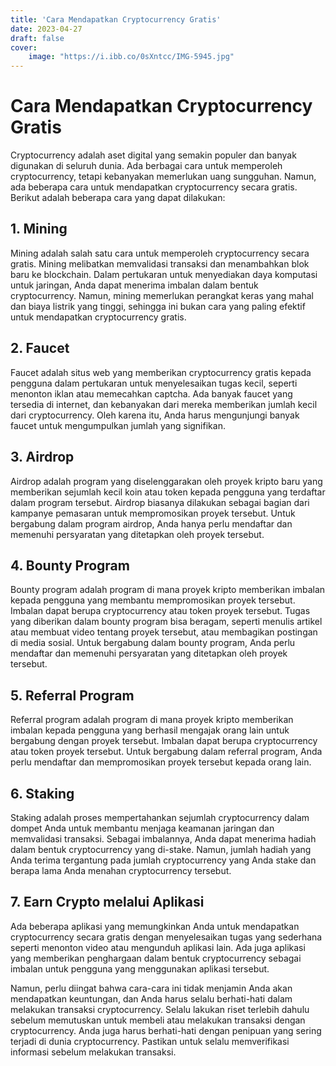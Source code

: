 ```yaml
---
title: 'Cara Mendapatkan Cryptocurrency Gratis'
date: 2023-04-27
draft: false
cover:
    image: "https://i.ibb.co/0sXntcc/IMG-5945.jpg"
---
```

# Cara Mendapatkan Cryptocurrency Gratis

Cryptocurrency adalah aset digital yang semakin populer dan banyak digunakan di seluruh dunia. Ada berbagai cara untuk memperoleh cryptocurrency, tetapi kebanyakan memerlukan uang sungguhan. Namun, ada beberapa cara untuk mendapatkan cryptocurrency secara gratis. Berikut adalah beberapa cara yang dapat dilakukan:

## 1. Mining

Mining adalah salah satu cara untuk memperoleh cryptocurrency secara gratis. Mining melibatkan memvalidasi transaksi dan menambahkan blok baru ke blockchain. Dalam pertukaran untuk menyediakan daya komputasi untuk jaringan, Anda dapat menerima imbalan dalam bentuk cryptocurrency. Namun, mining memerlukan perangkat keras yang mahal dan biaya listrik yang tinggi, sehingga ini bukan cara yang paling efektif untuk mendapatkan cryptocurrency gratis.

## 2. Faucet

Faucet adalah situs web yang memberikan cryptocurrency gratis kepada pengguna dalam pertukaran untuk menyelesaikan tugas kecil, seperti menonton iklan atau memecahkan captcha. Ada banyak faucet yang tersedia di internet, dan kebanyakan dari mereka memberikan jumlah kecil dari cryptocurrency. Oleh karena itu, Anda harus mengunjungi banyak faucet untuk mengumpulkan jumlah yang signifikan.

## 3. Airdrop

Airdrop adalah program yang diselenggarakan oleh proyek kripto baru yang memberikan sejumlah kecil koin atau token kepada pengguna yang terdaftar dalam program tersebut. Airdrop biasanya dilakukan sebagai bagian dari kampanye pemasaran untuk mempromosikan proyek tersebut. Untuk bergabung dalam program airdrop, Anda hanya perlu mendaftar dan memenuhi persyaratan yang ditetapkan oleh proyek tersebut.

## 4. Bounty Program

Bounty program adalah program di mana proyek kripto memberikan imbalan kepada pengguna yang membantu mempromosikan proyek tersebut. Imbalan dapat berupa cryptocurrency atau token proyek tersebut. Tugas yang diberikan dalam bounty program bisa beragam, seperti menulis artikel atau membuat video tentang proyek tersebut, atau membagikan postingan di media sosial. Untuk bergabung dalam bounty program, Anda perlu mendaftar dan memenuhi persyaratan yang ditetapkan oleh proyek tersebut.

## 5. Referral Program

Referral program adalah program di mana proyek kripto memberikan imbalan kepada pengguna yang berhasil mengajak orang lain untuk bergabung dengan proyek tersebut. Imbalan dapat berupa cryptocurrency atau token proyek tersebut. Untuk bergabung dalam referral program, Anda perlu mendaftar dan mempromosikan proyek tersebut kepada orang lain.

## 6. Staking

Staking adalah proses mempertahankan sejumlah cryptocurrency dalam dompet Anda untuk membantu menjaga keamanan jaringan dan memvalidasi transaksi. Sebagai imbalannya, Anda dapat menerima hadiah dalam bentuk cryptocurrency yang di-stake. Namun, jumlah hadiah yang Anda terima tergantung pada jumlah cryptocurrency yang Anda stake dan berapa lama Anda menahan cryptocurrency tersebut.

## 7. Earn Crypto melalui Aplikasi

Ada beberapa aplikasi yang memungkinkan Anda untuk mendapatkan cryptocurrency secara gratis dengan menyelesaikan tugas yang sederhana seperti menonton video atau mengunduh aplikasi lain. Ada juga aplikasi yang memberikan penghargaan dalam bentuk cryptocurrency sebagai imbalan untuk pengguna yang menggunakan aplikasi tersebut.

Namun, perlu diingat bahwa cara-cara ini tidak menjamin Anda akan mendapatkan keuntungan, dan Anda harus selalu berhati-hati dalam melakukan transaksi cryptocurrency. Selalu lakukan riset terlebih dahulu sebelum memutuskan untuk membeli atau melakukan transaksi dengan cryptocurrency. Anda juga harus berhati-hati dengan penipuan yang sering terjadi di dunia cryptocurrency. Pastikan untuk selalu memverifikasi informasi sebelum melakukan transaksi.
